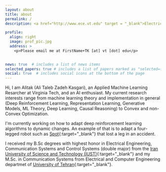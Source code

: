 ```yaml
---
layout: about
title: about
permalink: /
description: <a href="http://www.ece.vt.edu" target = "_blank">Electrical and Computer Engineering Department</a>• <a href="http://www.cs.vt.edu">Computer Science Department</a>• <a href="http://www.vt.edu">Virginia Tech University</a>

profile:
  align: right
  image: prof_pic.jpg
  address: >
    <p>Please email me at FirstName+TK [at] vt [dot] edu</p>
   

news: true  # includes a list of news items
selected_papers: true # includes a list of papers marked as "selected={true}"
social: true  # includes social icons at the bottom of the page
---
```

Hi, I am Alitak (Ali Taleb Zadeh Kasgari), an Applied Machine Learning Resarcher at Virginia Tech, and an AI enthusiast. My current research interests range from machine learning theory and implementation in general (Deep Reinforcement Learning, Representation Learning,  Generative Models, ML Theory, Deep Learning, Causal Reasoning) to Convex and non-Convex Optimization. 



I'm currently working on how to adapt deep reinforcement learning algorithms to dynamic changes. An example of that is to adapt a four-legged robot such as [Spot](https://www.bostondynamics.com/spot){:target="_blank"} that lost a leg in an accident.





I received my B.Sc degrees with highest honor in Electrical Engineering, Communication Systems and Control Systems (double major) from the [Iran University of Science and Technology (IUST)](https://en.wikipedia.org/wiki/Iran_University_of_Science_and_Technology){:target="_blank"} and my M.Sc. in Communication Systems from Electrical and Computer Engineering departmet of [University of Tehran](https://en.wikipedia.org/wiki/University_of_Tehran){:target="_blank"}.


